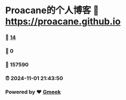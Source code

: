 # Proacane的个人博客 :link: https://proacane.github.io 
### :page_facing_up: [14](https://proacane.github.io/tag.html) 
### :speech_balloon: 0 
### :hibiscus: 157590 
### :alarm_clock: 2024-11-01 21:43:50 
### Powered by :heart: [Gmeek](https://github.com/Meekdai/Gmeek)
